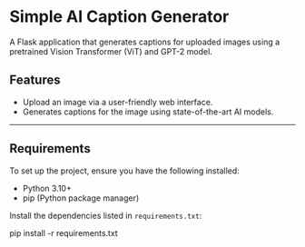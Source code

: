 # Simple AI Caption Generator

A Flask application that generates captions for uploaded images using a pretrained Vision Transformer (ViT) and GPT-2 model.

## Features
- Upload an image via a user-friendly web interface.
- Generates captions for the image using state-of-the-art AI models.

---

## **Requirements**

To set up the project, ensure you have the following installed:
- Python 3.10+
- pip (Python package manager)

Install the dependencies listed in `requirements.txt`:

pip install -r requirements.txt
